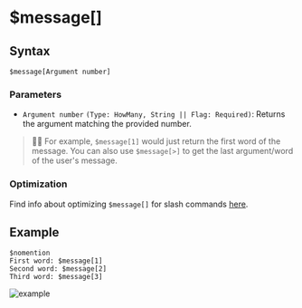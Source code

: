 # $message[]

## Syntax
```
$message[Argument number]
```

### Parameters 
- `Argument number` `(Type: HowMany, String || Flag: Required)`: Returns the argument matching the provided number.

> 🧙‍♂️ For example, `$message[1]` would just return the first word of the message. You can also use `$message[>]` to get the last argument/word of the user's message.

### Optimization
Find info about optimizing `$message[]` for slash commands [here](../guides/slashCommands.md#retrieving-value-from-options).

## Example
```
$nomention
First word: $message[1]
Second word: $message[2]
Third word: $message[3]
```
![example](https://user-images.githubusercontent.com/111157596/231827506-1436330e-1231-4eb6-97df-e2218f29ac26.png)
